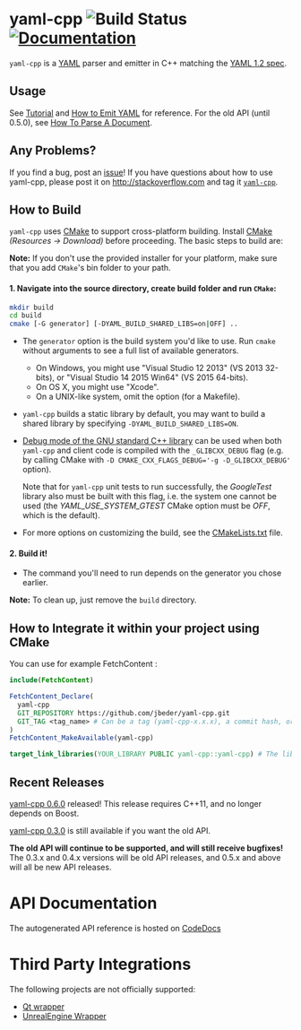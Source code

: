 # yaml-cpp ![Build Status](https://github.com/jbeder/yaml-cpp/actions/workflows/build.yml/badge.svg) [![Documentation](https://codedocs.xyz/jbeder/yaml-cpp.svg)](https://codedocs.xyz/jbeder/yaml-cpp/)

`yaml-cpp` is a [YAML](http://www.yaml.org/) parser and emitter in C++ matching the [YAML 1.2 spec](http://www.yaml.org/spec/1.2/spec.html).

## Usage

See [Tutorial](https://github.com/jbeder/yaml-cpp/wiki/Tutorial) and [How to Emit YAML](https://github.com/jbeder/yaml-cpp/wiki/How-To-Emit-YAML) for reference. For the old API (until 0.5.0), see [How To Parse A Document](https://github.com/jbeder/yaml-cpp/wiki/How-To-Parse-A-Document-(Old-API)).

## Any Problems?

If you find a bug, post an [issue](https://github.com/jbeder/yaml-cpp/issues)! If you have questions about how to use yaml-cpp, please post it on http://stackoverflow.com and tag it [`yaml-cpp`](http://stackoverflow.com/questions/tagged/yaml-cpp).

## How to Build

`yaml-cpp` uses [CMake](http://www.cmake.org) to support cross-platform building. Install [CMake](http://www.cmake.org) _(Resources -> Download)_ before proceeding. The basic steps to build are:

**Note:** If you don't use the provided installer for your platform, make sure that you add `CMake`'s bin folder to your path.

#### 1. Navigate into the source directory, create build folder and run `CMake`:

```sh
mkdir build
cd build
cmake [-G generator] [-DYAML_BUILD_SHARED_LIBS=on|OFF] ..
```

  * The `generator` option is the build system you'd like to use. Run `cmake` without arguments to see a full list of available generators.
    * On Windows, you might use "Visual Studio 12 2013" (VS 2013 32-bits), or "Visual Studio 14 2015 Win64" (VS 2015 64-bits).
    * On OS X, you might use "Xcode".
    * On a UNIX-like system, omit the option (for a Makefile).

  * `yaml-cpp` builds a static library by default, you may want to build a shared library by specifying `-DYAML_BUILD_SHARED_LIBS=ON`.

  * [Debug mode of the GNU standard C++
    library](https://gcc.gnu.org/onlinedocs/libstdc++/manual/debug_mode.html)
    can be used when both `yaml-cpp` and client code is compiled with the
    `_GLIBCXX_DEBUG` flag (e.g. by calling CMake with `-D
    CMAKE_CXX_FLAGS_DEBUG='-g -D_GLIBCXX_DEBUG'` option).

    Note that for `yaml-cpp` unit tests to run successfully, the _GoogleTest_
    library also must be built with this flag, i.e. the system one cannot be
    used (the _YAML_USE_SYSTEM_GTEST_ CMake option must be _OFF_, which is the
    default).

  * For more options on customizing the build, see the [CMakeLists.txt](https://github.com/jbeder/yaml-cpp/blob/master/CMakeLists.txt) file.

#### 2. Build it!

  * The command you'll need to run depends on the generator you chose earlier.

**Note:** To clean up, just remove the `build` directory.

## How to Integrate it within your project using CMake

You can use for example FetchContent :

```cmake
include(FetchContent)

FetchContent_Declare(
  yaml-cpp
  GIT_REPOSITORY https://github.com/jbeder/yaml-cpp.git
  GIT_TAG <tag_name> # Can be a tag (yaml-cpp-x.x.x), a commit hash, or a branch name (master)
)
FetchContent_MakeAvailable(yaml-cpp)

target_link_libraries(YOUR_LIBRARY PUBLIC yaml-cpp::yaml-cpp) # The library or executable that require yaml-cpp library
```

## Recent Releases

[yaml-cpp 0.6.0](https://github.com/jbeder/yaml-cpp/releases/tag/yaml-cpp-0.6.0) released! This release requires C++11, and no longer depends on Boost.

[yaml-cpp 0.3.0](https://github.com/jbeder/yaml-cpp/releases/tag/release-0.3.0) is still available if you want the old API.

**The old API will continue to be supported, and will still receive bugfixes!** The 0.3.x and 0.4.x versions will be old API releases, and 0.5.x and above will all be new API releases.

# API Documentation 

The autogenerated API reference is hosted on [CodeDocs](https://codedocs.xyz/jbeder/yaml-cpp/index.html)

# Third Party Integrations

The following projects are not officially supported:

- [Qt wrapper](https://gist.github.com/brcha/d392b2fe5f1e427cc8a6)
- [UnrealEngine Wrapper](https://github.com/jwindgassen/UnrealYAML)
